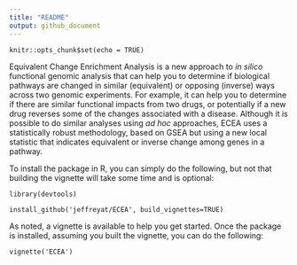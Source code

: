 ```yaml
---
title: "README"
output: github_document
---
```


```{r setup, include=FALSE}
knitr::opts_chunk$set(echo = TRUE)
```

Equivalent Change Enrichment Analysis is a new approach to *in silico* functional genomic analysis that can help you to determine if biological pathways are changed in similar (equivalent) or opposing (inverse) ways across two genomic experiments. For example, it can help you to determine if there are similar functional impacts from two drugs, or potentially if a new drug reverses some of the changes associated with a disease. Although it is possible to do similar analyses using *ad hoc* approaches, ECEA uses a statistically robust methodology, based on GSEA but using a new local statistic that indicates equivalent or inverse change among genes in a pathway.

To install the package in R, you can simply do the following, but not that building the vignette will take some time and is optional:

```{r}
library(devtools)

install_github('jeffreyat/ECEA', build_vignettes=TRUE)
```

As noted, a vignette is available to help you get started. Once the package is installed, assuming you built the vignette, you can do the following:

```{r}
vignette('ECEA')
```
